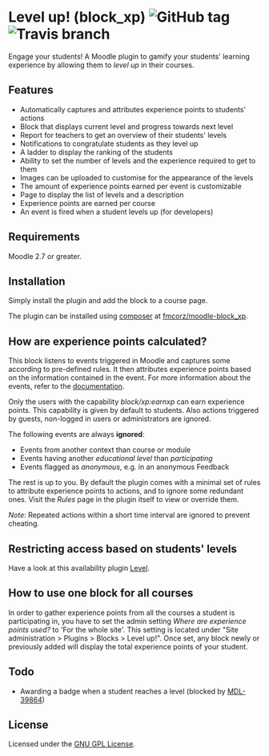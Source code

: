 Level up! (block_xp) ![GitHub tag](https://img.shields.io/github/tag/FMCorz/moodle-block_xp.svg) ![Travis branch](https://img.shields.io/travis/FMCorz/moodle-block_xp/master.svg)
====================

Engage your students! A Moodle plugin to gamify your students' learning experience by allowing them to _level up_ in their courses.

Features
--------

- Automatically captures and attributes experience points to students' actions
- Block that displays current level and progress towards next level
- Report for teachers to get an overview of their students' levels
- Notifications to congratulate students as they level up
- A ladder to display the ranking of the students
- Ability to set the number of levels and the experience required to get to them
- Images can be uploaded to customise for the appearance of the levels
- The amount of experience points earned per event is customizable
- Page to display the list of levels and a description
- Experience points are earned per course
- An event is fired when a student levels up (for developers)

Requirements
------------

Moodle 2.7 or greater.

Installation
------------

Simply install the plugin and add the block to a course page.

The plugin can be installed using [composer](https://getcomposer.org/) at [fmcorz/moodle-block_xp](https://packagist.org/packages/fmcorz/moodle-block_xp).

How are experience points calculated?
-------------------------------------

This block listens to events triggered in Moodle and captures some according to pre-defined rules. It then attributes experience points based on the information contained in the event. For more information about the events, refer to the [documentation](http://docs.moodle.org/dev/Event_2#Information_contained_in_events).

Only the users with the capability _block/xp:earnxp_ can earn experience points. This capability is given by default to students. Also actions triggered by guests, non-logged in users or administrators are ignored.

The following events are always __ignored__:

- Events from another context than course or module
- Events having another _educational level_ than _participating_
- Events flagged as _anonymous_, e.g. in an anonymous Feedback

The rest is up to you. By default the plugin comes with a minimal set of rules to attribute experience points to actions, and to ignore some redundant ones. Visit the _Rules_ page in the plugin itself to view or override them.

_Note_: Repeated actions within a short time interval are ignored to prevent cheating.

Restricting access based on students' levels
--------------------------------------------

Have a look at this availability plugin [Level](https://github.com/FMCorz/moodle-availability_xp).

How to use one block for all courses
------------------------------------

In order to gather experience points from all the courses a student is participating in, you have to set the admin setting _Where are experience points used?_ to 'For the whole site'. This setting is located under "Site administration > Plugins > Blocks > Level up!". Once set, any block newly or previously added will display the total experience points of your student.

Todo
----

- Awarding a badge when a student reaches a level (blocked by [MDL-39864](https://tracker.moodle.org/browse/MDL-39864))

License
-------

Licensed under the [GNU GPL License](http://www.gnu.org/copyleft/gpl.html).
